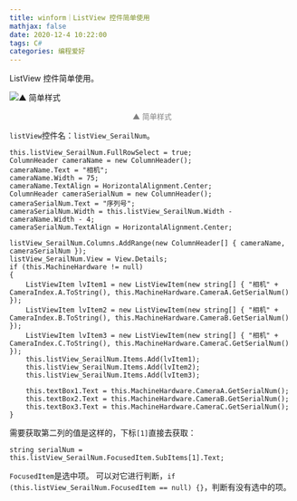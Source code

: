 ```yaml
---
title: winform｜ListView 控件简单使用
mathjax: false
date: 2020-12-4 10:22:00
tags: C#
categories: 编程爱好
---
```


ListView 控件简单使用。

![▲ 简单样式](http://image.huvjie.com/201204N01_img01.jpg)

<div style="font-size:13px;color:gray;text-align:center">▲ 简单样式</div>

`listView`控件名：`listView_SerailNum`。

<!--more-->

```CSharp
this.listView_SerailNum.FullRowSelect = true;
ColumnHeader cameraName = new ColumnHeader();
cameraName.Text = "相机";
cameraName.Width = 75;
cameraName.TextAlign = HorizontalAlignment.Center;
ColumnHeader cameraSerialNum = new ColumnHeader();
cameraSerialNum.Text = "序列号";
cameraSerialNum.Width = this.listView_SerailNum.Width - cameraName.Width - 4;
cameraSerialNum.TextAlign = HorizontalAlignment.Center;

listView_SerailNum.Columns.AddRange(new ColumnHeader[] { cameraName, cameraSerialNum });
listView_SerailNum.View = View.Details;
if (this.MachineHardware != null)
{
	ListViewItem lvItem1 = new ListViewItem(new string[] { "相机" + CameraIndex.A.ToString(), this.MachineHardware.CameraA.GetSerialNum() });
	ListViewItem lvItem2 = new ListViewItem(new string[] { "相机" + CameraIndex.B.ToString(), this.MachineHardware.CameraB.GetSerialNum() });
	ListViewItem lvItem3 = new ListViewItem(new string[] { "相机" + CameraIndex.C.ToString(), this.MachineHardware.CameraC.GetSerialNum() });
	this.listView_SerailNum.Items.Add(lvItem1);
	this.listView_SerailNum.Items.Add(lvItem2);
	this.listView_SerailNum.Items.Add(lvItem3);

	this.textBox1.Text = this.MachineHardware.CameraA.GetSerialNum();
	this.textBox2.Text = this.MachineHardware.CameraB.GetSerialNum();
	this.textBox3.Text = this.MachineHardware.CameraC.GetSerialNum();
}   
```

需要获取第二列的值是这样的，下标`[1]`直接去获取：

```CSharp
string serialNum = this.listView_SerailNum.FocusedItem.SubItems[1].Text;
```

`FocusedItem`是选中项。 可以对它进行判断，`if (this.listView_SerailNum.FocusedItem == null) {}`，判断有没有选中的项。

